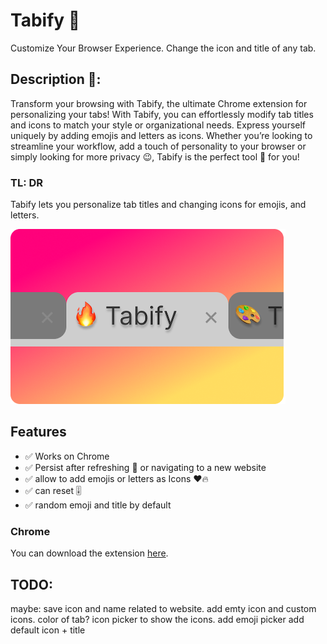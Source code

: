 # Tabify 🎨
Customize Your Browser Experience. Change the icon and title of any tab.

## Description 👀:
Transform your browsing with Tabify, the ultimate Chrome extension for personalizing your tabs! With Tabify, you can effortlessly modify tab titles and icons to match your style or organizational needs. Express yourself uniquely by adding emojis and letters as icons. Whether you’re looking to streamline your workflow, add a touch of personality to your browser or simply looking for more privacy 😉, Tabify is the perfect tool 🔨 for you!

### TL: DR
Tabify lets you personalize tab titles and changing icons for emojis, and letters.

![promo](smallPromoTitle.png)

## Features
- ✅ Works on Chrome
- ✅ Persist after refreshing 🔄 or navigating to a new website 
- ✅ allow to add emojis or letters as Icons ❤️🔥
- ✅ can reset 🎚️
- ✅ random emoji and title by default


### Chrome
You can download the extension [here]().



## TODO:
maybe: save icon and name related to website.
add emty icon and custom icons.
color of tab?
icon picker to show the icons.
add emoji picker 
add default icon + title
